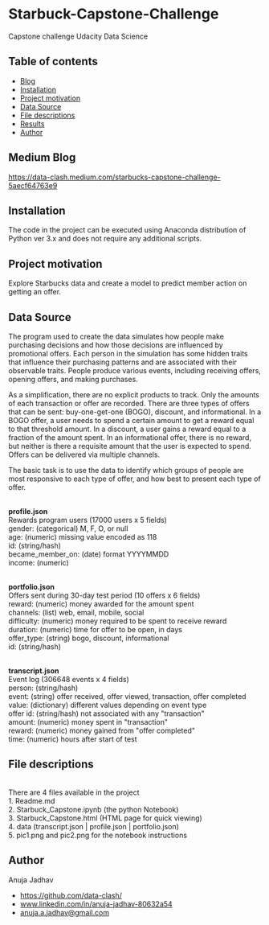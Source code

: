 # Starbuck-Capstone-Challenge
Capstone challenge Udacity Data Science

## Table of contents

- [Blog](#medium-blog)
- [Installation](#installation)
- [Project motivation](#project-motivation)
- [Data Source](#data-source)
- [File descriptions](#file-descriptions)
- [Results](#results)
- [Author](#Author)

## Medium Blog 

https://data-clash.medium.com/starbucks-capstone-challenge-5aecf64763e9 

## Installation

The code in the project can be executed using Anaconda distribution of Python ver 3.x and does not require any additional scripts.

## Project motivation

Explore Starbucks data and create a model to predict member action on getting an offer. 

## Data Source

The program used to create the data simulates how people make purchasing decisions and how those decisions are influenced by promotional offers.
Each person in the simulation has some hidden traits that influence their purchasing patterns and are associated with their observable traits. People produce various events, including receiving offers, opening offers, and making purchases.

As a simplification, there are no explicit products to track. Only the amounts of each transaction or offer are recorded.
There are three types of offers that can be sent: buy-one-get-one (BOGO), discount, and informational. In a BOGO offer, a user needs to spend a certain amount to get a reward equal to that threshold amount. In a discount, a user gains a reward equal to a fraction of the amount spent. In an informational offer, there is no reward, but neither is there a requisite amount that the user is expected to spend. Offers can be delivered via multiple channels.

The basic task is to use the data to identify which groups of people are most responsive to each type of offer, and how best to present each type of offer.

<br>**profile.json**
<br>Rewards program users (17000 users x 5 fields)
<br>gender: (categorical) M, F, O, or null
<br>age: (numeric) missing value encoded as 118
<br>id: (string/hash)
<br>became_member_on: (date) format YYYYMMDD
<br>income: (numeric)

<br>**portfolio.json**
<br>Offers sent during 30-day test period (10 offers x 6 fields)
<br>reward: (numeric) money awarded for the amount spent
<br>channels: (list) web, email, mobile, social
<br>difficulty: (numeric) money required to be spent to receive reward
<br>duration: (numeric) time for offer to be open, in days
<br>offer_type: (string) bogo, discount, informational
<br>id: (string/hash)

<br>**transcript.json**
<br>Event log (306648 events x 4 fields)
<br>person: (string/hash)
<br>event: (string) offer received, offer viewed, transaction, offer completed
<br>value: (dictionary) different values depending on event type
<br>offer id: (string/hash) not associated with any "transaction"
<br>amount: (numeric) money spent in "transaction"
<br>reward: (numeric) money gained from "offer completed"
<br>time: (numeric) hours after start of test

## File descriptions
<br>There are 4 files available in the project
<br>1. Readme.md 
<br>2. Starbuck_Capstone.ipynb (the python Notebook)
<br>3. Starbuck_Capstone.html (HTML page for quick viewing)
<br>4. data (transcript.json | profile.json | portfolio.json)
<br>5. pic1.png and pic2.png for the notebook instructions

## Author

Anuja Jadhav
- https://github.com/data-clash/
- www.linkedin.com/in/anuja-jadhav-80632a54
- anuja.a.jadhav@gmail.com
